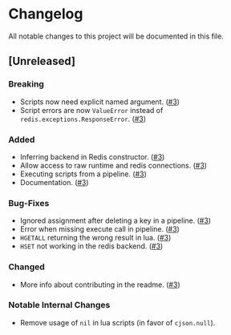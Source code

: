 # Changelog

All notable changes to this project will be documented in this file.

## [Unreleased]

### Breaking

- Scripts now need explicit named argument. ([#3](pull/3))
- Script errors are now `ValueError` instead of `redis.exceptions.ResponseError`. ([#3](pull/3))

### Added

- Inferring backend in Redis constructor. ([#3](pull/3))
- Allow access to raw runtime and redis connections. ([#3](pull/3))
- Executing scripts from a pipeline. ([#3](pull/3))
- Documentation. ([#3](pull/3))

### Bug-Fixes

- Ignored assignment after deleting a key in a pipeline. ([#3](pull/3))
- Error when missing execute call in pipeline. ([#3](pull/3))
- `HGETALL` returning the wrong result in lua. ([#3](pull/3))
- `HSET` not working in the redis backend. ([#3](pull/3))

### Changed

- More info about contributing in the readme. ([#3](pull/3))

### Notable Internal Changes

- Remove usage of `nil` in lua scripts (in favor of `cjson.null`).
